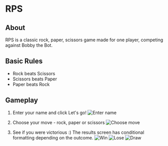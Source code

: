 # RPS

About
----

RPS is a classic rock, paper, scissors game made for one player, competing against Bobby the Bot.

## Basic Rules

- Rock beats Scissors
- Scissors beats Paper
- Paper beats Rock

## Gameplay

1. Enter your name and click Let's go!
![Enter name](https://i.imgur.com/bk1tTTw.png "Enter name")

1. Choose your move - rock, paper or scissors
![Choose move](https://i.imgur.com/WrQvP7j.png "Choose move")

1. See if you were victorious :)
The results screen has conditional formatting depending on the outcome.
![Win](https://i.imgur.com/OLDNJjD.png "Win")
![Lose](https://i.imgur.com/xa354iW.png "Lose")
![Draw](https://i.imgur.com/17xEUO3.png "Draw")

